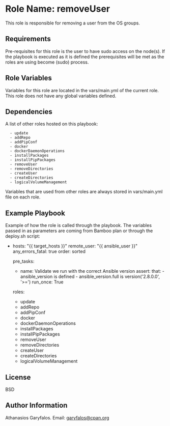 Role Name: removeUser
=========

This role is responsible for removing a user from the OS groups.

Requirements
------------

Pre-requisites for this role is the user to have sudo access on the node(s). If the playbook is executed as it is defined the prerequisites will be met as the roles are using become (sudo) process.

Role Variables
--------------

Variables for this role are located in the vars/main.yml of the current role. This role does not have any global variables defined.

Dependencies
------------

A list of other roles hosted on this playbook:

      - update
      - addRepo
      - addPipConf
      - docker
      - dockerDaemonOperations
      - installPackages
      - installPipPackages
      - removeUser
      - removeDirectories
      - createUser
      - createDirectories
      - logicalVolumeManagement

Variables that are used from other roles are always stored in vars/main.yml file on each role.

Example Playbook
----------------

Example of how the role is called through the playbook. The variables passed in as parameters are coming from Bamboo plan or through the deploy.sh script:

  - hosts: "{{ target_hosts }}"
    remote_user: "{{ ansible_user }}"
    any_errors_fatal: true
    order: sorted

    pre_tasks:
      - name: Validate we run with the correct Ansible version
        assert:
          that:
            - ansible_version is defined
            - ansible_version.full is version('2.8.0.0', '>=')
        run_once:   True

    roles:
      - update
      - addRepo
      - addPipConf
      - docker
      - dockerDaemonOperations
      - installPackages
      - installPipPackages
      - removeUser
      - removeDirectories
      - createUser
      - createDirectories
      - logicalVolumeManagement

License
-------

BSD

Author Information
------------------

Athanasios Garyfalos. Email: garyfalos@cpan.org
